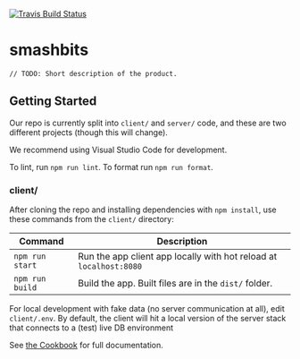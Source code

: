 [![Travis Build Status][build-badge]][build]

# smashbits

```
// TODO: Short description of the product.
```

## Getting Started

Our repo is currently split into `client/` and `server/` code, and these are two different projects (though this will change).

We recommend using Visual Studio Code for development.

To lint, run `npm run lint`. To format run `npm run format`.

### client/

After cloning the repo and installing dependencies with `npm install`, use these commands from the `client/` directory:

| Command         | Description                                                        |
| --------------- | ------------------------------------------------------------------ |
| `npm run start` | Run the app client app locally with hot reload at `localhost:8080` |
| `npm run build` | Build the app. Built files are in the `dist/` folder.              |

For local development with fake data (no server communication at all), edit `client/.env`. By default, the client will hit a local version of the server stack that connects to a (test) live DB environment

See [the Cookbook](https://github.com/hopskipnfall/smashbits/wiki/Cookbook) for full documentation.

[build-badge]: https://travis-ci.org/hopskipnfall/smashbits.svg?branch=master&style=style=flat-square
[build]: https://travis-ci.org/hopskipnfall/smashbits
